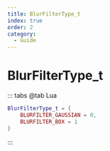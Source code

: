```yaml
---
title: BlurFilterType_t
index: true
order: 2
category:
  - Guide
---
```


# BlurFilterType_t
::: tabs
@tab Lua
```lua
BlurFilterType_t = {
    BLURFILTER_GAUSSIAN = 0,
    BLURFILTER_BOX = 1
}
```
:::